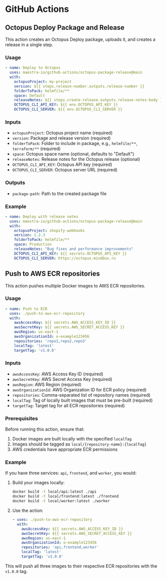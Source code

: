 # GitHub Actions

## Octopus Deploy Package and Release

This action creates an Octopus Deploy package, uploads it, and creates a release in a single step.

### Usage

```yaml
- name: Deploy to Octopus
  uses: maestra-io/github-actions/octopus-package-release@main
  with:
    octopusProject: my-project
    version: ${{ steps.release-number.outputs.release-number }}
    folderToPack: helmfile/**
    space: Default
    releaseNotes: ${{ steps.create-release.outputs.release-notes-body }}
    OCTOPUS_CLI_API_KEY: ${{ env.OCTOPUS_API_KEY }}
    OCTOPUS_CLI_SERVER: ${{ env.OCTOPUS_CLI_SERVER }}
```

### Inputs

- `octopusProject`: Octopus project name (required)
- `version`: Package and release version (required)
- `folderToPack`: Folder to include in package, e.g., `helmfile/**`, `terraform/**` (required)
- `space`: Octopus space name (optional, defaults to "Default")
- `releaseNotes`: Release notes for the Octopus release (optional)
- `OCTOPUS_CLI_API_KEY`: Octopus API key (required)
- `OCTOPUS_CLI_SERVER`: Octopus server URL (required)

### Outputs

- `package-path`: Path to the created package file

### Example

```yaml
- name: Deploy with release notes
  uses: maestra-io/github-actions/octopus-package-release@main
  with:
    octopusProject: shopify-webhooks
    version: 1.2.3
    folderToPack: helmfile/**
    space: Production
    releaseNotes: "Bug fixes and performance improvements"
    OCTOPUS_CLI_API_KEY: ${{ secrets.OCTOPUS_API_KEY }}
    OCTOPUS_CLI_SERVER: https://octopus.mindbox.ru
```

## Push to AWS ECR repositories

This action pushes multiple Docker images to AWS ECR repositories.

### Usage

```yaml
- name: Push to ECR
  uses: ./push-to-aws-ecr-repository
  with:
    awsAccessKey: ${{ secrets.AWS_ACCESS_KEY_ID }}
    awsSecretKey: ${{ secrets.AWS_SECRET_ACCESS_KEY }}
    awsRegion: us-east-1
    awsOrganizationId: o-example123456
    repositories: 'repo1,repo2,repo3'
    localTag: 'latest'
    targetTag: 'v1.0.0'
```

### Inputs

- `awsAccessKey`: AWS Access Key ID (required)
- `awsSecretKey`: AWS Secret Access Key (required)
- `awsRegion`: AWS Region (required)
- `awsOrganizationId`: AWS Organization ID for ECR policy (required)
- `repositories`: Comma-separated list of repository names (required)
- `localTag`: Tag of locally built images that must be pre-built (required)
- `targetTag`: Target tag for all ECR repositories (required)

### Prerequisites

Before running this action, ensure that:
1. Docker images are built locally with the specified `localTag`
2. Images should be tagged as `local/{repository-name}:{localTag}`
3. AWS credentials have appropriate ECR permissions

### Example

If you have three services: `api`, `frontend`, and `worker`, you would:

1. Build your images locally:
   ```bash
   docker build -t local/api:latest ./api
   docker build -t local/frontend:latest ./frontend
   docker build -t local/worker:latest ./worker
   ```

2. Use the action:
   ```yaml
   - uses: ./push-to-aws-ecr-repository
     with:
       awsAccessKey: ${{ secrets.AWS_ACCESS_KEY_ID }}
       awsSecretKey: ${{ secrets.AWS_SECRET_ACCESS_KEY }}
       awsRegion: us-east-1
       awsOrganizationId: o-example123456
       repositories: 'api,frontend,worker'
       localTag: 'latest'
       targetTag: 'v1.0.0'
   ```

This will push all three images to their respective ECR repositories with the `v1.0.0` tag.